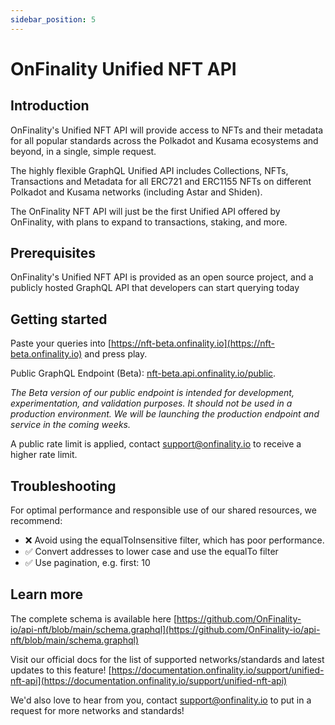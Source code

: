 ```yaml
---
sidebar_position: 5
---
```


# OnFinality Unified NFT API

## Introduction

OnFinality's Unified NFT API will provide access to NFTs and their metadata for all popular standards across the Polkadot and Kusama ecosystems and beyond, in a single, simple request.

The highly flexible GraphQL Unified API includes Collections, NFTs, Transactions and Metadata for all ERC721 and ERC1155 NFTs on different Polkadot and Kusama networks (including Astar and Shiden).

The OnFinality NFT API will just be the first Unified API offered by OnFinality, with plans to expand to transactions, staking, and more.

## Prerequisites

OnFinality's Unified NFT API is provided as an open source project, and a publicly hosted GraphQL API that developers can start querying today

## Getting started

Paste your queries into [https://nft-beta.onfinality.io](https://nft-beta.onfinality.io) and press play.

Public GraphQL Endpoint (Beta): [nft-beta.api.onfinality.io/public](nft-beta.api.onfinality.io/public).

*The Beta version of our public endpoint is intended for development, experimentation, and validation purposes. It should not be used in a production environment. We will be launching the production endpoint and service in the coming weeks.*

A public rate limit is applied, contact support@onfinality.io to receive a higher rate limit.

## Troubleshooting

For optimal performance and responsible use of our shared resources, we recommend:

- ❌ Avoid using the equalToInsensitive filter, which has poor performance.
- ✅ Convert addresses to lower case and use the equalTo filter
- ✅ Use pagination, e.g. first: 10

## Learn more

The complete schema is available here [https://github.com/OnFinality-io/api-nft/blob/main/schema.graphql](https://github.com/OnFinality-io/api-nft/blob/main/schema.graphql)

Visit our official docs for  the list of supported networks/standards and latest updates to this feature! [https://documentation.onfinality.io/support/unified-nft-api](https://documentation.onfinality.io/support/unified-nft-api)

We'd also love to hear from you, contact support@onfinality.io to put in a request for more networks and standards!
